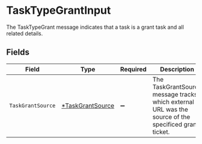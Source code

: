 # TaskTypeGrantInput

The TaskTypeGrant message indicates that a task is a grant task and all related details.


## Fields

| Field                                                                                                | Type                                                                                                 | Required                                                                                             | Description                                                                                          |
| ---------------------------------------------------------------------------------------------------- | ---------------------------------------------------------------------------------------------------- | ---------------------------------------------------------------------------------------------------- | ---------------------------------------------------------------------------------------------------- |
| `TaskGrantSource`                                                                                    | [*TaskGrantSource](../../models/shared/taskgrantsource.md)                                           | :heavy_minus_sign:                                                                                   | The TaskGrantSource message tracks which external URL was the source of the specificed grant ticket. |